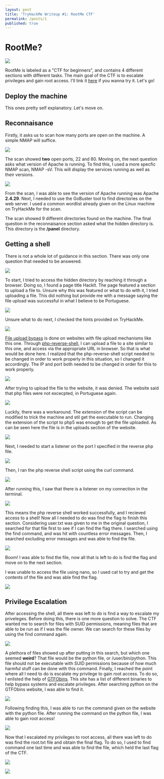 ```yaml
---
layout: post
title: 'TryHackMe Writeup #1: RootMe CTF'
permalink: /posts/1
published: true
---
```

# RootMe?
![](https://i.imgur.com/yCPx2uI.png)

RootMe is labeled as a "CTF for beginners", and contains 4 different sections with different tasks. The main goal of the CTF is to escalate privileges and gain root access. I'll link it [here](https://tryhackme.com/room/rrootme) if you wanna try it. Let's go!

## Deploy the machine

This ones pretty self explanatory. Let's move on.

## Reconnaisance

Firstly, it asks us to scan how many ports are open on the machine. A simple NMAP will suffice.

![](https://i.imgur.com/kEcELXC.jpg)

The scan showed **two** open ports, 22 and 80. Moving on, the next question asks what version of Apache is running. To find this, I used a more specfic NMAP scan, NMAP -sV. This will display the services running as well as their versions.

![](https://i.imgur.com/hUCURiJ.jpg)

From the scan, I was able to see the version of Apache running was Apache **2.4.29**. Next, I needed to use the GoBuster tool to find directories on the web server. I used a common wordlist already given on the Linux machine on TryHackMe for the scan.

[](https://i.imgur.com/akpUv1m.jpg)

The scan showed 9 different directories found on the machine. The final question in the reconnaisance section asked what the hidden directory is. This directory is the **/panel** directory.

## Getting a shell

There is not a whole lot of guidance in this section. There was only one question that needed to be answered.

![](https://i.imgur.com/CezyacB.jpg)

To start, I tried to access the hidden directory by reaching it through a browser. Doing so, I found a page title HackIt. The page featured a section to upload a file to. Unsure why this was featured or what to do with it, I tried uploading a file. This did nothing but provide me with a message saying the file upload was successful in what I believe to be Portuguese. 

![](https://i.imgur.com/cEVY5Yp.jpg)

Unsure what to do next, I checked the hints provided on TryHackMe.

![](https://i.imgur.com/IDScB2W.jpg)

[File upload bypass](https://vulp3cula.gitbook.io/hackers-grimoire/exploitation/web-application/file-upload-bypass) is done on websites with file upload mechanisms like this one. Through [php-reverse-shell](https://pentestmonkey.net/tools/web-shells/php-reverse-shell), I can upload a file to a site similar to this one, and access via the appropriate URL in browser. So that is what would be done here. I realized that the php-reverse-shell script needed to be changed in order to work properly in this situation, so I changed it accordingly. The IP and port both needed to be changed in order for this to work properly.  

![](https://i.imgur.com/VzFwyX3.jpg)

After trying to upload the file to the website, it was denied. The website said that php files were not excecpted, in Portuguese again.

![](https://i.imgur.com/cpLnUub.jpg)

Luckily, there was a workaround. The extension of the script can be modified to trick the machine and stil get the executable to run. Changing the extension of the script to php5 was enough to get the file uploaded. As can be seen here the file is in the uploads section of the website.

![](https://i.imgur.com/O1elLbY.jpg)

Next, I needed to start a listener on the port I specified in the reverse php file.

![](https://i.imgur.com/zfZ9dO7.jpg)

Then, I ran the php reverse shell script using the curl command.

![](https://i.imgur.com/uZOvr4X.jpg)

After running this, I saw that there is a listener on my connection in the terminal.

![](https://i.imgur.com/2hksnYx.jpg)

This means the php reverse shell worked successfully, and I recieved access to a shell! Now all I needed to do was find the flag to finish this section. Considering user.txt was given to me in the original question, I searched for that file first to see if I can find the flag there. I searched using the find command, and was hit with countless error messages. Then, I searched excluding error messages and was able to find the file.

![](https://i.imgur.com/VmZSaHB.jpg)

Boom! I was able to find the file, now all that is left to do is find the flag and move on to the next section. 

I was unable to access the file using nano, so I used cat to try and get the contents of the file and was able find the flag. 

![](https://i.imgur.com/4YkwnML.jpg)

## Privilege Escalation

After accessing the shell, all there was left to do is find a way to escalate my priveleges. Before doing this, there is one more question to solve. The CTF wanted me to search for files with SUID permissions, meaning files that are able to be run as if I was the file owner.  We can search for these files by using the find command again.

![](https://i.imgur.com/ldjddPv.jpg)

A plethora of files showed up after putting in this search, but which one seemed **weird**? That file would be the python file, or /user/bin/python. This file should not be executable with SUID permissions because of how much harmful stuff can be done with this command. 
Finally, I reached the point where all I need to do is escalate my privilege to gain root access. To do so, I enlisted the help of [GTFObins](https://gtfobins.github.io/). This site has a list of different binaries to help bypass systems and escalate privileges. After searching python on the GTFObins website, I was able to find it.

![](https://i.imgur.com/y1UoyzL.jpg)

Following finding this, I was able to run the command given on the website with the python file. After running the command on the python file, I was able to gain root access!

![](https://i.imgur.com/ycJ50UR.jpg)

Now that I escalated my privileges to root access, all there was left to do was find the root.txt file and obtain the final flag. To do so, I used to find command one last time and was able to find the file, which held the last flag of the CTF.

![](https://i.imgur.com/wPZkgnc.jpg)

![](https://i.imgur.com/9lrjojR.jpg)
